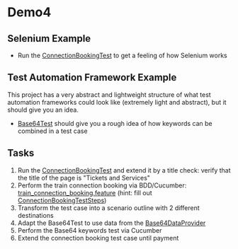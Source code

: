 # Demo4

## Selenium Example

* Run the [ConnectionBookingTest](src/test/java/com/example/project/tests/selenium/simple/ConnectionBookingTest.java) to
  get a feeling of how Selenium works

## Test Automation Framework Example

This project has a very abstract and lightweight structure of what test automation frameworks could look like
(extremely light and abstract), but it should give you an idea.

* [Base64Test](src/test/java/com/example/project/tests/taf/Base64Test.java) should give you a rough idea of how keywords
  can be combined in a test case

## Tasks

1. Run the [ConnectionBookingTest](src/test/java/com/example/project/tests/selenium/simple/ConnectionBookingTest.java)
   and extend it by a title check: verify that the title of the page is "Tickets and Services"
2. Perform the train connection booking via
   BDD/Cucumber: [train_connection_booking.feature](src/test/resources/cucumber/train_connection_booking.feature)
   (hint: fill
   out [ConnectionBookingTestSteps](src/test/java/com/example/project/bdd/steps/ConnectionBookingTestSteps.java))
2. Transform the test case into a scenario outline with 2 different destinations
3. Adapt the Base64Test to use data from
   the [Base64DataProvider](src/main/java/com/example/project/data/Base64DataProvider.java)
4. Perform the Base64 keywords test via Cucumber
5. Extend the connection booking test case until payment
